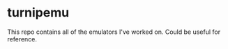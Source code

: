 # turnipemu
This repo contains all of the emulators I've worked on. Could be useful for reference. 
